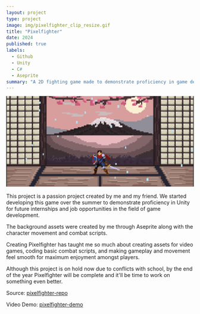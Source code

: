 ```yaml
---
layout: project
type: project
image: img/pixelfighter_clip_resize.gif
title: "Pixelfighter"
date: 2024
published: true
labels:
  - Github
  - Unity
  - C#
  - Aseprite
summary: "A 2D fighting game made to demonstrate proficiency in game development with Unity."
---
```

<img class="img-fluid" src="../img/pixelfighter pic.png">

This project is a passion project created by me and my friend. We started developing this game over the summer to demonstrate proficiency in Unity for future internships and job opportunities in the field of game development.

The background assets were created by me through Aseprite along with the character movement and combat scripts.

Creating Pixelfighter has taught me so much about creating assets for video games, coding basic combat scripts, and making gameplay and movement feel smooth for maximum enjoyment amongst players.

Although this project is on hold now due to conflicts with school, by the end of the year Pixelfighter will be complete and it'll be time to work on something even better.

Source: <a href="https://github.com/darriusdacquel/PixelFighter"><i class="large github icon "></i>pixelfighter-repo</a>

Video Demo: <a href="https://youtu.be/WzXYacIFubw"><i class="large github icon "></i>pixelfighter-demo</a>
